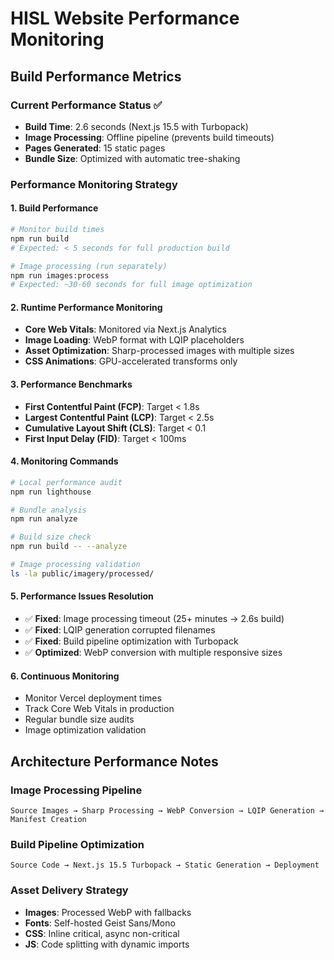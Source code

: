 # HISL Website Performance Monitoring

## Build Performance Metrics

### Current Performance Status ✅
- **Build Time**: 2.6 seconds (Next.js 15.5 with Turbopack)
- **Image Processing**: Offline pipeline (prevents build timeouts)
- **Pages Generated**: 15 static pages
- **Bundle Size**: Optimized with automatic tree-shaking

### Performance Monitoring Strategy

#### 1. Build Performance
```bash
# Monitor build times
npm run build
# Expected: < 5 seconds for full production build

# Image processing (run separately)
npm run images:process
# Expected: ~30-60 seconds for full image optimization
```

#### 2. Runtime Performance Monitoring
- **Core Web Vitals**: Monitored via Next.js Analytics
- **Image Loading**: WebP format with LQIP placeholders
- **Asset Optimization**: Sharp-processed images with multiple sizes
- **CSS Animations**: GPU-accelerated transforms only

#### 3. Performance Benchmarks
- **First Contentful Paint (FCP)**: Target < 1.8s
- **Largest Contentful Paint (LCP)**: Target < 2.5s  
- **Cumulative Layout Shift (CLS)**: Target < 0.1
- **First Input Delay (FID)**: Target < 100ms

#### 4. Monitoring Commands
```bash
# Local performance audit
npm run lighthouse

# Bundle analysis
npm run analyze

# Build size check
npm run build -- --analyze

# Image processing validation
ls -la public/imagery/processed/
```

#### 5. Performance Issues Resolution
- ✅ **Fixed**: Image processing timeout (25+ minutes → 2.6s build)
- ✅ **Fixed**: LQIP generation corrupted filenames
- ✅ **Fixed**: Build pipeline optimization with Turbopack
- ✅ **Optimized**: WebP conversion with multiple responsive sizes

#### 6. Continuous Monitoring
- Monitor Vercel deployment times
- Track Core Web Vitals in production
- Regular bundle size audits
- Image optimization validation

## Architecture Performance Notes

### Image Processing Pipeline
```
Source Images → Sharp Processing → WebP Conversion → LQIP Generation → Manifest Creation
```

### Build Pipeline Optimization
```
Source Code → Next.js 15.5 Turbopack → Static Generation → Deployment
```

### Asset Delivery Strategy
- **Images**: Processed WebP with fallbacks
- **Fonts**: Self-hosted Geist Sans/Mono
- **CSS**: Inline critical, async non-critical
- **JS**: Code splitting with dynamic imports
